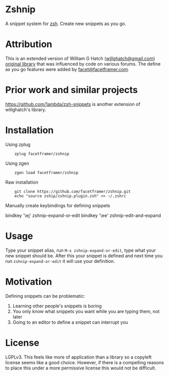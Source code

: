 # Zshnip

A snippet system for [zsh](http://zsh.sourceforge.net/). Create new snippets as you go.

# Attribution

This is an extended version of William G Hatch (willghatch@gmail.com)
[original library](https://github.com/willghatch/zsh-snippets) that was influenced by code on various forums.
The define as you go features were added by facet@facetframer.com.

# Prior work and similar projects

https://github.com/1ambda/zsh-snippets is another extension of willghatch's library.

# Installation

Using zplug

```
    zplug facetframer/zshnip
```

Using zgen

```
    zgen load facetframer/zshnip
```

Raw installation

```
    git clone https://github.com/facetframer/zshnip.git
    echo "source zship/zshnip.plugin.zsh" >> ~/.zshrc
```


Manually create keybindings for defining snippets

bindkey '\ej' zshnip-expand-or-edit
bindkey '\ee' zshnip-edit-and-expand

# Usage

Type your snippet alias, run `M-x zshnip-expand-or-edit`, type what your new snippet should be. 
After this your snippet is defined and next time you run `zshnip-expand-or-edit` it will use your definition.

# Motivation

Defining snippets can be problematic:

1. Learning other people's snippets is boring
1. You only know what snippets you want while you are typing them, not later
1. Going to an editor to define a snippet can interrupt you

# License

LGPLv3.
This feels like more of application than a library so a copyleft license seems like a good choice.
However, if there is a compelling reasons to place this under a more permissive license this would not be difficult.

